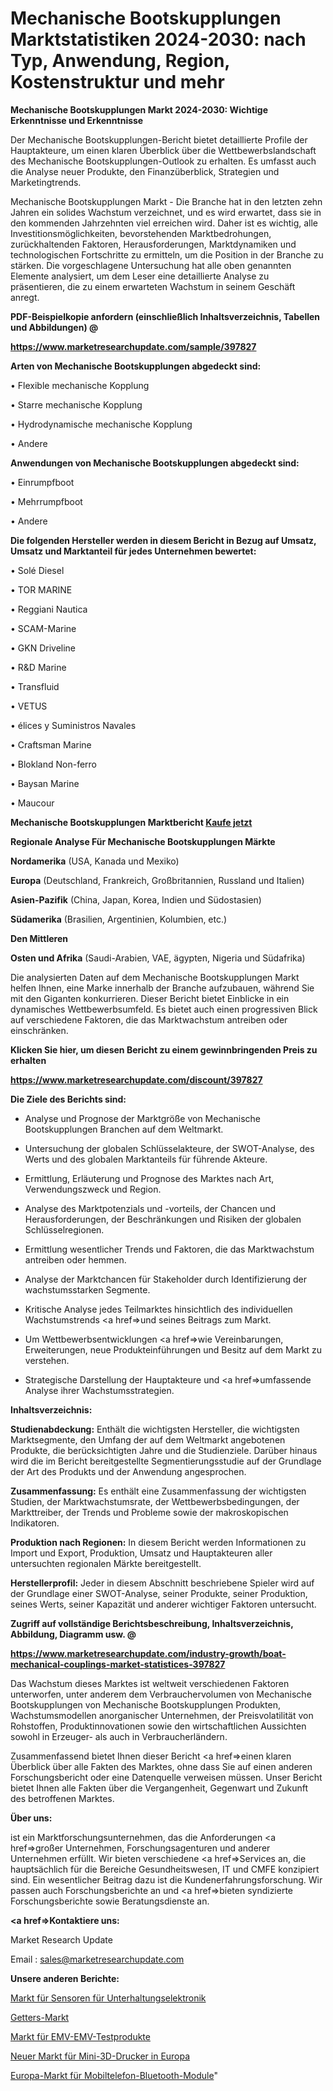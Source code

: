 # Mechanische Bootskupplungen Marktstatistiken 2024-2030: nach Typ, Anwendung, Region, Kostenstruktur und mehr

<strong>Mechanische Bootskupplungen Markt 2024-2030: Wichtige Erkenntnisse und Erkenntnisse</strong>

Der Mechanische Bootskupplungen-Bericht bietet detaillierte Profile der Hauptakteure, um einen klaren Überblick über die Wettbewerbslandschaft des Mechanische Bootskupplungen-Outlook zu erhalten. Es umfasst auch die Analyse neuer Produkte, den Finanzüberblick, Strategien und Marketingtrends.

Mechanische Bootskupplungen Markt - Die Branche hat in den letzten zehn Jahren ein solides Wachstum verzeichnet, und es wird erwartet, dass sie in den kommenden Jahrzehnten viel erreichen wird. Daher ist es wichtig, alle Investitionsmöglichkeiten, bevorstehenden Marktbedrohungen, zurückhaltenden Faktoren, Herausforderungen, Marktdynamiken und technologischen Fortschritte zu ermitteln, um die Position in der Branche zu stärken. Die vorgeschlagene Untersuchung hat alle oben genannten Elemente analysiert, um dem Leser eine detaillierte Analyse zu präsentieren, die zu einem erwarteten Wachstum in seinem Geschäft anregt.



<strong><b>PDF-Beispielkopie anfordern (einschließlich Inhaltsverzeichnis, Tabellen und Abbildungen) @ </b></strong>

<strong><a href=https://www.marketresearchupdate.com/sample/397827>

<strong>https://www.marketresearchupdate.com/sample/397827</u></a></strong></strong>



<strong>Arten von Mechanische Bootskupplungen abgedeckt sind:</strong>

• Flexible mechanische Kopplung

• Starre mechanische Kopplung

• Hydrodynamische mechanische Kopplung

• Andere



<strong>Anwendungen von Mechanische Bootskupplungen abgedeckt sind:</strong>

• Einrumpfboot

• Mehrrumpfboot

• Andere



<strong>Die folgenden Hersteller werden in diesem Bericht in Bezug auf Umsatz, Umsatz und Marktanteil für jedes Unternehmen bewertet:</strong>

• Solé Diesel

• TOR MARINE

• Reggiani Nautica

• SCAM-Marine

• GKN Driveline

• R&D Marine

• Transfluid

• VETUS

• élices y Suministros Navales

• Craftsman Marine

• Blokland Non-ferro

• Baysan Marine

• Maucour



<strong>Mechanische Bootskupplungen Marktbericht <a href=https://www.marketresearchupdate.com/buynow/397827>Kaufe jetzt</a></strong>



<strong>Regionale Analyse Für Mechanische Bootskupplungen Märkte</strong>



<strong>Nordamerika</strong> (USA, Kanada und Mexiko)



<strong>Europa</strong> (Deutschland, Frankreich, Großbritannien, Russland und Italien)



<strong>Asien-Pazifik</strong> (China, Japan, Korea, Indien und Südostasien)



<strong>Südamerika</strong> (Brasilien, Argentinien, Kolumbien, etc.)



<strong>Den Mittleren</strong> 

<strong>Osten und Afrika</strong> (Saudi-Arabien, VAE, ägypten, Nigeria und Südafrika)

Die analysierten Daten auf dem Mechanische Bootskupplungen Markt helfen Ihnen, eine Marke innerhalb der Branche aufzubauen, während Sie mit den Giganten konkurrieren. Dieser Bericht bietet Einblicke in ein dynamisches Wettbewerbsumfeld. Es bietet auch einen progressiven Blick auf verschiedene Faktoren, die das Marktwachstum antreiben oder einschränken.



<strong>Klicken Sie hier, um diesen Bericht zu einem gewinnbringenden Preis zu erhalten
</strong>

<strong><a href=https://www.marketresearchupdate.com/discount/397827>https://www.marketresearchupdate.com/discount/397827</b></u></strong></a>



<strong>Die Ziele des Berichts sind:</strong>

- Analyse und Prognose der Marktgröße von Mechanische Bootskupplungen Branchen auf dem Weltmarkt.

- Untersuchung der globalen Schlüsselakteure, der SWOT-Analyse, des Werts und des globalen Marktanteils für führende Akteure.

- Ermittlung, Erläuterung und Prognose des Marktes nach Art, Verwendungszweck und Region.

- Analyse des Marktpotenzials und -vorteils, der Chancen und Herausforderungen, der Beschränkungen und Risiken der globalen Schlüsselregionen.

- Ermittlung wesentlicher Trends und Faktoren, die das Marktwachstum antreiben oder hemmen.

- Analyse der Marktchancen für Stakeholder durch Identifizierung der wachstumsstarken Segmente.

- Kritische Analyse jedes Teilmarktes hinsichtlich des individuellen Wachstumstrends <a href=>und</a> seines Beitrags zum Markt.

- Um Wettbewerbsentwicklungen <a href=>wie</a> Vereinbarungen, Erweiterungen, neue Produkteinführungen und Besitz auf dem Markt zu verstehen.

- Strategische Darstellung der Hauptakteure und <a href=>umfas</a>sende Analyse ihrer Wachstumsstrategien.



<strong>Inhaltsverzeichnis:</strong>



<strong>Studienabdeckung:</strong> Enthält die wichtigsten Hersteller, die wichtigsten Marktsegmente, den Umfang der auf dem Weltmarkt angebotenen Produkte, die berücksichtigten Jahre und die Studienziele. Darüber hinaus wird die im Bericht bereitgestellte Segmentierungsstudie auf der Grundlage der Art des Produkts und der Anwendung angesprochen.



<strong>Zusammenfassung:</strong> Es enthält eine Zusammenfassung der wichtigsten Studien, der Marktwachstumsrate, der Wettbewerbsbedingungen, der Markttreiber, der Trends und Probleme sowie der makroskopischen Indikatoren.



<strong>Produktion nach Regionen:</strong> In diesem Bericht werden Informationen zu Import und Export, Produktion, Umsatz und Hauptakteuren aller untersuchten regionalen Märkte bereitgestellt.



<strong>Herstellerprofil:</strong> Jeder in diesem Abschnitt beschriebene Spieler wird auf der Grundlage einer SWOT-Analyse, seiner Produkte, seiner Produktion, seines Werts, seiner Kapazität und anderer wichtiger Faktoren untersucht.



<strong><b>Zugriff auf vollständige Berichtsbeschreibung, Inhaltsverzeichnis, Abbildung, Diagramm usw. @ </b></strong>

<strong><a href=https://www.marketresearchupdate.com/industry-growth/boat-mechanical-couplings-market-statistices-397827>https://www.marketresearchupdate.com/industry-growth/boat-mechanical-couplings-market-statistices-397827</a></strong>

Das Wachstum dieses Marktes ist weltweit verschiedenen Faktoren unterworfen, unter anderem dem Verbrauchervolumen von Mechanische Bootskupplungen von Mechanische Bootskupplungen Produkten, Wachstumsmodellen anorganischer Unternehmen, der Preisvolatilität von Rohstoffen, Produktinnovationen sowie den wirtschaftlichen Aussichten sowohl in Erzeuger- als auch in Verbraucherländern.

Zusammenfassend bietet Ihnen dieser Bericht <a href=>einen</a> klaren Überblick über alle Fakten des Marktes, ohne dass Sie auf einen anderen Forschungsbericht oder eine Datenquelle verweisen müssen. Unser Bericht bietet Ihnen alle Fakten über die Vergangenheit, Gegenwart und Zukunft des betroffenen Marktes.



<strong>Über uns:</strong>

 ist ein Marktforschungsunternehmen, das die Anforderungen <a href=>großer</a> Unternehmen, Forschungsagenturen und anderer Unternehmen erfüllt. Wir bieten verschiedene <a href=>Services</a> an, die hauptsächlich für die Bereiche Gesundheitswesen, IT und CMFE konzipiert sind. Ein wesentlicher Beitrag dazu ist die Kundenerfahrungsforschung. Wir passen auch Forschungsberichte an und <a href=>bieten</a> syndizierte Forschungsberichte sowie Beratungsdienste an.



<strong><a href=>Kontaktiere uns:</a></strong>

Market Research Update

Email : sales@marketresearchupdate.com



<strong>Unsere anderen Berichte:</strong>

<a href=https://www.linkedin.com/pulse/consumer-electronics-sensor-market-strategic>Markt für Sensoren für Unterhaltungselektronik</a>

<a href=https://www.linkedin.com/pulse/getters-market-2023-analysis-growth-drivers-vendors>Getters-Markt</a>

<a href=https://www.linkedin.com/pulse/emc-emi-testing-products-market-size-trends>Markt für EMV-EMV-Testprodukte</a>

<a href=https://www.linkedin.com/pulse/europe-new-mini-3d-printer-market-current-business>Neuer Markt für Mini-3D-Drucker in Europa</a>

<a href=https://www.linkedin.com/pulse/europe-mobile-phone-bluetooth-module-market-2023-new>Europa-Markt für Mobiltelefon-Bluetooth-Module</a>"
